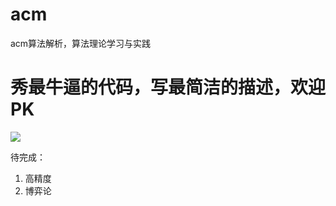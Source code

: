 # acm
acm算法解析，算法理论学习与实践

# 秀最牛逼的代码，写最简洁的描述，欢迎PK

<img src="http://pcvvudg39.bkt.clouddn.com/012-000.jpg">



待完成：

1. 高精度
2. 博弈论